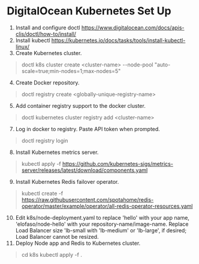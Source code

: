 # DigitalOcean Kubernetes Set Up
1. Install and configure doctl https://www.digitalocean.com/docs/apis-clis/doctl/how-to/install/
2. Install kubectl https://kubernetes.io/docs/tasks/tools/install-kubectl-linux/
3. Create Kubernetes cluster.
>doctl k8s cluster create \<cluster-name\> --node-pool "auto-scale=true;min-nodes=1;max-nodes=5"
4. Create Docker repository.
>doctl registry create \<globally-unique-registry-name\>
5. Add container registry support to the docker cluster.
>doctl kubernetes cluster registry add \<cluster-name\> 
7. Log in docker to registry. Paste API token when prompted.
>doctl registry login
8. Install Kubernetes metrics server.
>kubectl apply -f https://github.com/kubernetes-sigs/metrics-server/releases/latest/download/components.yaml
9. Install Kubernetes Redis failover operator.
>kubectl create -f https://raw.githubusercontent.com/spotahome/redis-operator/master/example/operator/all-redis-operator-resources.yaml
10. Edit k8s/node-deployment.yaml to replace 'hello' with your app name, 'elofaso/node-hello' with your repository-name/image-name. Replace Load Balancer size 'lb-small with 'lb-medium' or 'lb-large', if desired; Load Balancer cannot be resized.
11. Deploy Node app and Redis to Kubernetes cluster.
>cd k8s
>kubectl apply -f .
